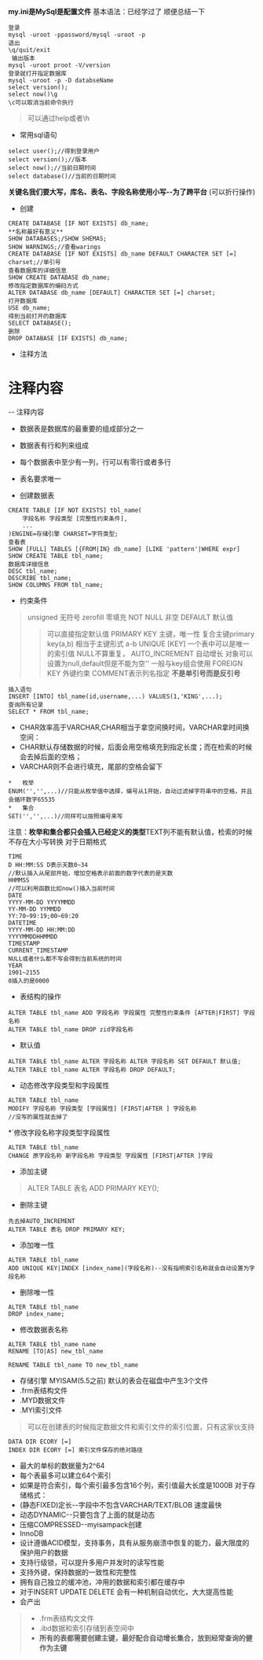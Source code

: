 **my.ini是MySql是配置文件**
基本语法：已经学过了
顺便总结一下
```
登录
mysql -uroot -ppassword/mysql -uroot -p
退出
\q/quit/exit
 输出版本
mysql -uroot proot -V/version
登录就打开指定数据库
mysql -uroot -p -D databseName
select version();
select now()\g
\c可以取消当前命令执行
```
>	可以通过help或者\h
*	常用sql语句
```
select user();//得到登录用户
select version();//版本
select now();//当前日期时间
select database()//当前的日期时间
```
**关键名我们要大写，库名、表名、字段名称使用小写--为了跨平台**
(可以折行操作)
*	创建
```
CREATE DATABASE [IF NOT EXISTS] db_name;
**名称最好有意义**
SHOW DATABASES;/SHOW SHEMAS;
SHOW WARNINGS;//查看warings
CREATE DATABASE [IF NOT EXISTS] db_name DEFAULT CHARACTER SET [=] charset;//单引号
查看数据库的详细信息
SHOW CREATE DATABASE db_name;
修改指定数据库的编码方式
ALTER DATABASE db_name [DEFAULT] CHARACTER SET [=] charset;
打开数据库
USE db_name;
得到当前打开的数据库
SELECT DATABASE();
删除
DROP DATABASE [IF EXISTS] db_name;
```
*	注释方法
# 注释内容
--	注释内容

*	数据表是数据库的最重要的组成部分之一
*	数据表有行和列来组成
*	每个数据表中至少有一列，行可以有零行或者多行
*	表名要求唯一

*	创建数据表
```
CREATE TABLE [IF NOT EXISTS] tbl_name(
	字段名称 字段类型 [完整性约束条件],
	...
)ENGINE=存储引擎 CHARSET=字符类型;
查看表
SHOW [FULL] TABLES [{FROM|IN} db_name] [LIKE 'pattern'|WHERE expr]
SHOW CREATE TABLE tbl_name;
数据库详细信息
DESC tbl_name;
DESCRIBE tbl_name;
SHOW COLUMNS FROM tbl_name;
```
 *	约束条件
 >	unsigned 无符号
 >	zerofill 零填充
 >	NOT NULL 非空
 >	DEFAULT 默认值
 >>	可以直接指定默认值
 >PRIMARY KEY 主键，唯一性
 >>	复合主键primary key(a,b) 相当于主键形式 a-b
 >	UNIQUE [KEY] 一个表中可以是唯一的索引值
 >>	NULL不算重复，
 >	AUTO_INCREMENT 自动增长
 >>	对象可以设置为null,default但是不能为空''
 >>	一般与key组合使用
 >	FOREIGN KEY 外键约束
 >	COMMENT表示列名指定
**不是单引号而是反引号**
```
插入语句
INSERT [INTO] tbl_name(id,username,...) VALUES(1,'KING',...);
查询所有记录
SELECT * FROM tbl_name;
```
*	CHAR效率高于VARCHAR,CHAR相当于拿空间换时间，VARCHAR拿时间换空间：
*	CHAR默认存储数据的时候，后面会用空格填充到指定长度；而在检索的时候会去掉后面的空格；
*	VARCHAR则不会进行填充，尾部的空格会留下
```
*	枚举
ENUM('','',...)//只能从枚举值中选择，编号从1开始，自动过滤掉字符串中的空格，并且会循环数字65535
*	集合
SET('','',...)//同样可以按照编号来写
```
注意：**枚举和集合都只会插入已经定义的类型**TEXT列不能有默认值，检索的时候不存在大小写转换
对于日期格式
```
TIME
D HH:MM:SS D表示天数0~34
//默认插入从尾部开始，增加空格表示前面的数字代表的是天数
HHMMSS
//可以利用函数比如now()插入当前时间
DATE
YYYY-MM-DD YYYYMMDD
YY-MM-DD YYMMDD
YY:70~99:19;00~69:20
DATETIME
YYYY-MM-DD HH:MM:DD
YYYYMMDDHHMMDD
TIMESTAMP
CURRENT_TIMESTAMP
NULL或者什么都不写会得到当前系统的时间
YEAR
1901~2155
0插入的是0000
```

*	表结构的操作
```
ALTER TABLE tbl_name ADD 字段名称 字段属性 完整性约束条件 [AFTER|FIRST] 字段名称
ALTER TABLE tbl_name DROP zid字段名称
```
*	默认值
```
ALTER TABLE tbl_name ALTER 字段名称 ALTER 字段名称 SET DEFAULT 默认值;
ALTER TABLE tbl_name ALTER 字段名称 DROP DEFAULT;
```
*	动态修改字段类型和字段属性
```
ALTER TABLE tbl_name 
MODIFY 字段名称 字段类型 [字段属性] [FIRST|AFTER ] 字段名称
//没写的属性就去掉了
```
*`修改字段名称字段类型字段属性
```
ALTER TABLE tbl_name
CHANGE 原字段名称 新字段名称 字段类型 字段属性 [FIRST|AFTER ]字段
```
*	添加主键
>	ALTER TABLE 表名 ADD PRIMARY KEY();

*	删除主键
```
先去掉AUTO_INCREMENT
ALTER TABLE 表名 DROP PRIMARY KEY;
```
*	添加唯一性
```
ALTER TABLE tbl_name 
ADD UNIQUE KEY|INDEX [index_name](字段名称)--没有指明索引名称就会自动设置为字段名称
```
*	删除唯一性
```
ALTER TABLE tbl_name
DROP index_name;
```
*	修改数据表名称
```
ALTER TABLE tbl_name name 
RENAME [TO|AS] new_tbl_name

RENAME TABLE tbl_name TO new_tbl_name
```
*	存储引擎
MYISAM(5.5之前)
默认的表会在磁盘中产生3个文件
*	.frm表结构文件
*	.MYD数据文件
*	.MYI索引文件

>	可以在创建表的时候指定数据文件和索引文件的索引位置，只有这家伙支持
```
DATA DIR ECORY [=] 
INDEX DIR ECORY [=] 索引文件保存的绝对路径
```
*	最大的单标的数据量为2^64
*	每个表最多可以建立64个索引
*	如果是符合索引，每个索引最多包含16个列，索引值最大长度是1000B
对于存储格式：
*	(静态FIXED)定长--字段中不包含VARCHAR/TEXT/BLOB 速度最快
*	动态DYNAMIC--只要包含了上面的就是动态
*	压缩COMPRESSED--myisampack创建
*	InnoDB
*	设计遵循ACID模型，支持事务，具有从服务崩溃中恢复的能力，最大限度的保护用户的数据
*	支持行级锁，可以提升多用户并发时的读写性能
*	支持外键，保持数据的一致性和完整性
*	拥有自己独立的缓冲池，冲用的数据和索引都在缓存中
*	对于INSERT UPDATE DELETE 会有一种机制自动优化，大大提高性能
*	会产出
>	*	.frm表结构文文件
>	*	.ibd数据和索引存储到表空间中
>	*	**所有的表都需要创建主键，最好配合自动增长集合，放到经常查询的健作为主键**









